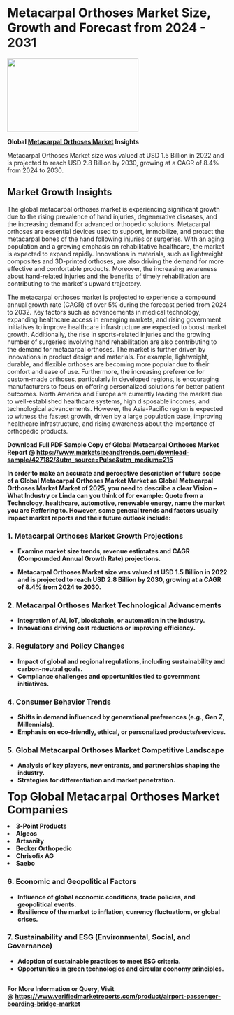 <H1>Metacarpal Orthoses Market Size, Growth and Forecast from 2024 - 2031</H1><img class="aligncenter size-medium wp-image-584254" src="https://thirdeyenews.in/wp-content/uploads/2024/09/Global-Market-Research-300x168.jpeg" alt="" width="300" height="168" /><p><strong>Global&nbsp;<a href="https://www.marketsizeandtrends.com/download-sample/427182/&amp;utm_source=Pulse&amp;utm_medium=215">Metacarpal Orthoses Market</a> Insights</strong></p><p>Metacarpal Orthoses Market size was valued at USD 1.5 Billion in 2022 and is projected to reach USD 2.8 Billion by 2030, growing at a CAGR of 8.4% from 2024 to 2030.</p><p><h2>Market Growth Insights</h2> <p>The global metacarpal orthoses market is experiencing significant growth due to the rising prevalence of hand injuries, degenerative diseases, and the increasing demand for advanced orthopedic solutions. Metacarpal orthoses are essential devices used to support, immobilize, and protect the metacarpal bones of the hand following injuries or surgeries. With an aging population and a growing emphasis on rehabilitative healthcare, the market is expected to expand rapidly. Innovations in materials, such as lightweight composites and 3D-printed orthoses, are also driving the demand for more effective and comfortable products. Moreover, the increasing awareness about hand-related injuries and the benefits of timely rehabilitation are contributing to the market's upward trajectory.</p> <p><strong></strong></p> <p>The metacarpal orthoses market is projected to experience a compound annual growth rate (CAGR) of over 5% during the forecast period from 2024 to 2032. Key factors such as advancements in medical technology, expanding healthcare access in emerging markets, and rising government initiatives to improve healthcare infrastructure are expected to boost market growth. Additionally, the rise in sports-related injuries and the growing number of surgeries involving hand rehabilitation are also contributing to the demand for metacarpal orthoses. The market is further driven by innovations in product design and materials. For example, lightweight, durable, and flexible orthoses are becoming more popular due to their comfort and ease of use. Furthermore, the increasing preference for custom-made orthoses, particularly in developed regions, is encouraging manufacturers to focus on offering personalized solutions for better patient outcomes. North America and Europe are currently leading the market due to well-established healthcare systems, high disposable incomes, and technological advancements. However, the Asia-Pacific region is expected to witness the fastest growth, driven by a large population base, improving healthcare infrastructure, and rising awareness about the importance of orthopedic products.</p> <p><strong></p><p><span class=""><strong>Download Full PDF Sample Copy of Global Metacarpal Orthoses Market Report</strong> @ <a href="https://www.marketsizeandtrends.com/download-sample/427182/&amp;utm_source=Pulse&amp;utm_medium=215" target="_blank">https://www.marketsizeandtrends.com/download-sample/427182/&amp;utm_source=Pulse&amp;utm_medium=215</a></span></p><p>In order to make an accurate and perceptive description of future scope of a Global&nbsp;Metacarpal Orthoses Market Market as Global&nbsp;Metacarpal Orthoses Market Market of 2025, you need to describe a clear Vision &ndash; What Industry or Linda can you think of for example: Quote from a Technology, healthcare, automotive, renewable energy, name the market you are Reffering to. However, some general trends and factors usually impact market reports and their future outlook include:</p><h3>1.&nbsp;<strong>Metacarpal Orthoses Market Growth Projections</strong></h3><ul><li>Examine market size trends, revenue estimates and CAGR (Compounded Annual Growth Rate) projections.</li><li><p>Metacarpal Orthoses Market size was valued at USD 1.5 Billion in 2022 and is projected to reach USD 2.8 Billion by 2030, growing at a CAGR of 8.4% from 2024 to 2030.</p></li></ul><h3>2.&nbsp;<strong>Metacarpal Orthoses Market Technological Advancements</strong></h3><ul><li>Integration of AI, IoT, blockchain, or automation in the industry.</li><li>Innovations driving cost reductions or improving efficiency.</li></ul><h3>3.&nbsp;<strong>Regulatory and Policy Changes</strong></h3><ul><li>Impact of global and regional regulations, including sustainability and carbon-neutral goals.</li><li>Compliance challenges and opportunities tied to government initiatives.</li></ul><h3>4.&nbsp;<strong>Consumer Behavior Trends</strong></h3><ul><li>Shifts in demand influenced by generational preferences (e.g., Gen Z, Millennials).</li><li>Emphasis on eco-friendly, ethical, or personalized products/services.</li></ul><h3>5.&nbsp;<strong>Global Metacarpal Orthoses Market Competitive Landscape</strong></h3><ul><li>Analysis of key players, new entrants, and partnerships shaping the industry.</li><li>Strategies for differentiation and market penetration.</li></ul><p data-pm-slice="1 1 []"><span style="color: inherit; font-family: inherit; font-size: 25px;">Top Global Metacarpal Orthoses Market Companies</span></p><div class="" data-test-id=""><p><li>3-Point Products</li><li> Algeos</li><li> Artsanity</li><li> Becker Orthopedic</li><li> Chrisofix AG</li><li> Saebo</li></p></div><h3>6.&nbsp;<strong>Economic and Geopolitical Factors</strong></h3><ul><li>Influence of global economic conditions, trade policies, and geopolitical events.</li><li>Resilience of the market to inflation, currency fluctuations, or global crises.</li></ul><h3>7.&nbsp;<strong>Sustainability and ESG (Environmental, Social, and Governance)</strong></h3><ul><li>Adoption of sustainable practices to meet ESG criteria.</li><li>Opportunities in green technologies and circular economy principles.</li></ul><h2><strong style="font-size: 14px;">For More Information or Query, Visit @&nbsp;</strong><a style="background-color: #ffffff; font-size: 14px;" href="https://www.marketsizeandtrends.com/report/metacarpal-orthoses-market/" target="_blank">https://www.verifiedmarketreports.com/product/airport-passenger-boarding-bridge-market</a></h2>
